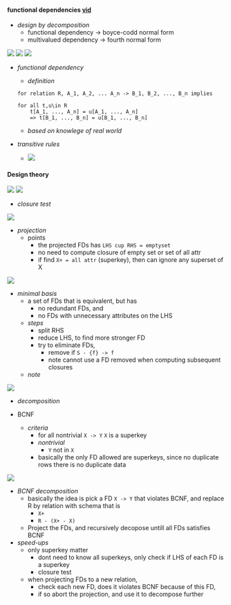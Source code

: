 


#### functional dependencies [vid](https://www.youtube.com/watch?v=Mkm1h5AtsXI&t=129s&list=PLroEs25KGvwzmvIxYHRhoGTz9w8LeXek0)

+ _design by decomposition_ 
    + functional dependency  ->  boyce-codd normal form
    + multivalued dependency -> fourth normal form



![](2017-10-21-23-25-20.png)
![](2017-10-21-23-26-16.png)
![](2017-10-21-23-29-05.png)
+ _functional dependency_
    + _definition_ 
    ```
    for relation R, A_1, A_2, ... A_n -> B_1, B_2, ..., B_n implies 

    for all t,u\in R
        t[A_1, ..., A_n] = u[A_1, ..., A_n] 
        => t[B_1, ..., B_n] = u[B_1, ..., B_n]
    ```
    + _based on knowlege of real world_


+ _transitive rules_ 
    + ![](2017-10-21-23-32-24.png)


#### Design theory 


![](2017-12-02-14-49-50.png)
![](2017-12-02-14-50-09.png)
+ _closure test_

![](2017-12-02-14-50-38.png)
+ _projection_
    + points
        + the projected FDs has `LHS cup RHS = emptyset`
        + no need to compute closure of empty set or set of all attr  
        + if find `X+ = all attr` (superkey), then can ignore any superset of X

![](2017-12-05-11-20-53.png)
+ _minimal basis_ 
    + a set of FDs that is equivalent, but has
        + no redundant FDs, and
        + no FDs with unnecessary attributes on the LHS
    + _steps_
        + split RHS
        + reduce LHS, to find more stronger FD
        + try to eliminate FDs, 
            + remove if `S - {f} -> f` 
            + note cannot use a FD removed when computing subsequent closures 
    + _note_

![](2017-12-05-13-18-13.png)
+ _decomposition_ 

+ BCNF
    + _criteria_ 
        + for all nontrivial `X -> Y` `X` is a superkey
        + _nontrivial_ 
            + `Y` not in `X`
        + basically the only FD allowed are superkeys, since no duplicate rows there is no duplicate data


![](2017-12-05-13-32-31.png)
+ _BCNF decomposition_
    + basically the idea is pick a FD `X -> Y` that violates BCNF, and replace R by relation with schema that is 
        + `X+`
        + `R - (X+ - X)`
    + Project the FDs, and recursively decopose untill all FDs satisfies BCNF
+ _speed-ups_  
    + only superkey matter
        + dont need to know all superkeys, only check if LHS of each FD is a superkey
        + closure test
    + when projecting FDs to a new relation, 
        + check each new FD, does it violates BCNF because of this FD, 
        + if so abort the projection, and use it to decompose further
    